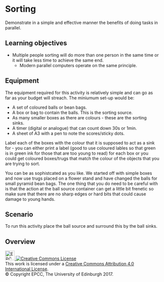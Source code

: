 # Sorting

Demonstrate in a simple and effective manner the benefits of doing
tasks in parallel.

## Learning objectives

* Multiple people sorting will do more than one person in the same
  time or it will take less time to achieve the same end.
   * Modern parallel computers operate on the same principle.


## Equipment

The equipment required for this activity is relatively simple
and can go as far as your budget will streach. The miniumum
set-up would be:

* A set of coloured balls or bean bags.
* A box or bag to contain the balls. This is the sorting source.
* As many smaller boxes as there are colours - these are the sorting sinks.
* A timer (digital or analogue) that can count down 30s or 1min.
* A sheet of A3 with a pen to note the scores/sticky dots.

Label each of the boxes with the colour that it is supposed to act as a sink for -
you can either print a label (good to use coloured lables so that green is in green
ink for those that are too young to read) for each box or you could get coloured 
boxes/trugs that match the colour of the objects that you are trying to sort.

You can be as sophistcated as you like. We started off with simple boxes and now
use trugs placed on a flower stand and have changed the balls for small pyramid
bean bags. The one thing that you do need to be careful with is that the action
at the ball source container can get a little bit frenetic so make sure that there
are no sharp edges or hard bits that could cause damage to young hands.

## Scenario

To run this activity place the ball source and surround this by the ball sinks.

## Overview

<a href="http://www.epcc.ed.ac.uk">
<img alt="EPCC logo" src="https://www.epcc.ed.ac.uk/sites/all/themes/epcc/images/epcc-logo.png" height="31"/>
</a>
<a rel="license" href="http://creativecommons.org/licenses/by/4.0/">
<img alt="Creative Commons License" style="border-width:0" src="https://i.creativecommons.org/l/by/4.0/88x31.png" />
</a><br />
This work is licensed under a <a rel="license" href="http://creativecommons.org/licenses/by/4.0/">
Creative Commons Attribution 4.0 International License</a>.<br/>
&copy; Copyright EPCC, The University of Edinburgh 2017.

